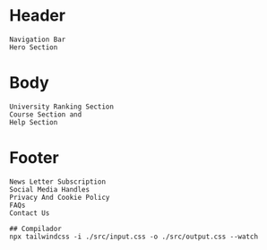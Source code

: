 # Header
    Navigation Bar
    Hero Section

# Body 
    University Ranking Section
    Course Section and 
    Help Section

# Footer  
    News Letter Subscription
    Social Media Handles
    Privacy And Cookie Policy
    FAQs
    Contact Us

    ## Compilador
    npx tailwindcss -i ./src/input.css -o ./src/output.css --watch